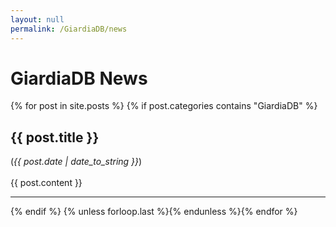 ```yaml
---
layout: null
permalink: /GiardiaDB/news
---
```

<div id="ce-static-content"> 
<h1 id="news">GiardiaDB News</h1>
{% for post in site.posts %}
{% if post.categories contains "GiardiaDB" %}   
<a name = "{{post.title | remove:' '}}"></a>
<h2>{{ post.title }}</h2> 
(<i>{{ post.date | date_to_string }}</i>)
<br><br>
{{ post.content  }}
<hr>
{% endif %}
{% unless forloop.last %}{% endunless %}{% endfor %}
</div>
